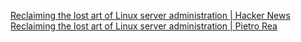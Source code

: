 
[Reclaiming the lost art of Linux server administration | Hacker News](https://news.ycombinator.com/item?id=30118273)
[Reclaiming the lost art of Linux server administration | Pietro Rea](https://pietrorea.com/2022/01/28/reclaiming-the-lost-art-of-linux-server-administration/)
